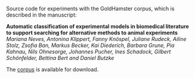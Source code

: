 
Source code for experiments with the GoldHamster corpus, which is described in the manuscript:

**Automatic classification of experimental models in biomedical literature to support searching for alternative methods to animal experiments**
*Mariana Neves, Antonina Klippert, Fanny Knöspel, Juliane Rudeck, Ailine Stolz, Zsofia Ban, Markus Becker, Kai Diederich, Barbara Grune, Pia Kahnau, Nils Ohnesorge, Johannes Pucher, Ines Schadock, Gilbert Schönfelder, Bettina Bert and Daniel Butzke*

The [corpus](https://doi.org/10.5281/zenodo.7152295) is available for download.


